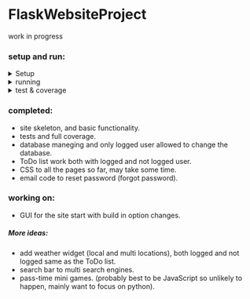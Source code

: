 # FlaskWebsiteProject
work in progress
### setup and run:
<details>
  <summary>Setup</summary>
  This guide is based on windows console.  
  
  set up the environment:  
  ```
  py -m venv venv
  ```
  starting the environment:  
  ```
  venv\Scripts\activate
  ```
  install the needed libraries:
  ```
  pip install .
  ```
  to fully use and see the project tests and coverage:
  ```
  pip install .[test]
  ```  
  
</details>

<details>
  <summary>running</summary>
  
  run the flask server using:
  ```
  py web_launch.py
  ```
  
</details>

<details>
  <summary>test & coverage</summary>
  
  to run basic pytest:
  ```
  pytest
  ```
  ---
  to use coverage run:
  ```
  coverage run -m pytest
  ```
  when the test above is done:
  ```
  coverage html
  ```
  this will create a new folder 'htmlcov' in the project dic, in 'htmlcov' open index.html to see full data of the coverage.
</details>

### completed:
* site skeleton, and basic functionality.
* tests and full coverage.
* database maneging and only logged user allowed to change the database.
* ToDo list work both with logged and not logged user.
* CSS to all the pages so far, may take some time.
* email code to reset password (forgot password).

### working on:
* GUI for the site start with build in option changes.

##### More ideas:
* add weather widget (local and multi locations), both logged and not logged same as the ToDo list.
* search bar to multi search engines.
* pass-time mini games. (probably best to be JavaScript so unlikely to happen, mainly want to focus on python).
